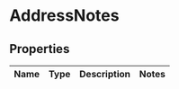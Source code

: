 
# AddressNotes

## Properties
Name | Type | Description | Notes
------------ | ------------- | ------------- | -------------




